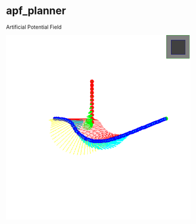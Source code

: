 # apf_planner
Artificial Potential Field

![img](https://github.com/softdream/apf_planner/blob/master/apf.png) </br>
